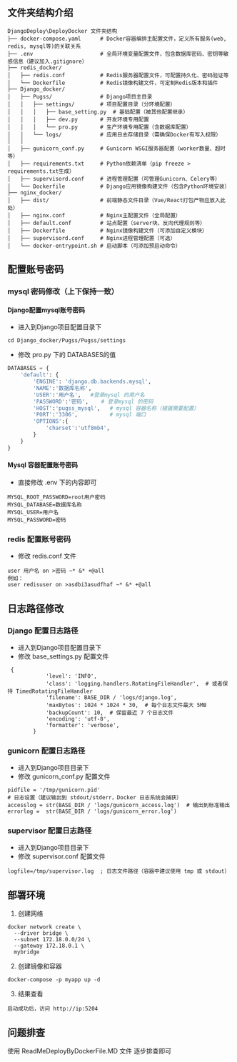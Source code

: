 ## 文件夹结构介绍
```
DjangoDeploy\DeployDocker 文件夹结构
├── docker-compose.yaml      # Docker容器编排主配置文件，定义所有服务(web, redis, mysql等)的关联关系
├── .env                     # 全局环境变量配置文件，包含数据库密码、密钥等敏感信息（建议加入.gitignore）
├── redis_docker/            
│   ├── redis.conf           # Redis服务器配置文件，可配置持久化、密码验证等
│   └── Dockerfile           # Redis镜像构建文件，可定制Redis版本和插件
├── Django_docker/
│   ├── Pugss/               # Django项目主目录
│   │   ├── settings/        # 项目配置目录（分环境配置）
│   │   │   ├── base_setting.py  # 基础配置（被其他配置继承）
│   │   │   ├── dev.py       # 开发环境专用配置
│   │   │   └── pro.py       # 生产环境专用配置（含数据库配置）
│   │   └── logs/            # 应用日志存储目录（需确保Docker有写入权限）
│   │
│   ├── gunicorn_conf.py     # Gunicorn WSGI服务器配置（worker数量、超时等）
│   ├── requirements.txt     # Python依赖清单（pip freeze > requirements.txt生成）
│   ├── supervisord.conf     # 进程管理配置（可管理Gunicorn、Celery等）
│   └── Dockerfile           # Django应用镜像构建文件（包含Python环境安装）
├── nginx_docker/
│   ├── dist/                # 前端静态文件目录（Vue/React打包产物应放入此处）
│   ├── nginx.conf           # Nginx主配置文件（全局配置）
│   ├── default.conf         # 站点配置（server块、反向代理规则等）
│   ├── Dockerfile           # Nginx镜像构建文件（可添加自定义模块）
│   ├── supervisord.conf     # Nginx进程管理配置（可选）
│   └── docker-entrypoint.sh # 启动脚本（可添加预启动命令）

```
## 配置账号密码
### mysql 密码修改（上下保持一致）
#### Django配置mysql账号密码

 - 进入到Django项目配置目录下
```shell
cd Django_docker/Pugss/Pugss/settings
```
 - 修改 pro.py 下的 DATABASES的值
```python
DATABASES = {
    'default': {
        'ENGINE': 'django.db.backends.mysql',
        'NAME':'数据库名称',
        'USER':'用户名',   #登录mysql 的用户名
        'PASSWORD':'密码',    # 登录mysql 的密码
        'HOST':'pugss_mysql',   # mysql 容器名称（根据需要配置）
        'PORT':'3306',          # mysql 端口
        'OPTIONS':{
            'charset':'utf8mb4',
        }
    }
}
```
#### Mysql 容器配置账号密码
 - 直接修改 .env 下的内容即可
```shell
MYSQL_ROOT_PASSWORD=root用户密码
MYSQL_DATABASE=数据库名称
MYSQL_USER=用户名
MYSQL_PASSWORD=密码
```
### redis 配置账号密码
 - 修改 redis.conf 文件
```
user 用户名 on >密码 ~* &* +@all
例如：
user redisuser on >asdbi3asudfhaf ~* &* +@all
```

## 日志路径修改
### Django 配置日志路径
- 进入到Django项目配置目录下
- 修改 base_settings.py 配置文件
```shell
 {
            'level': 'INFO',
            'class': 'logging.handlers.RotatingFileHandler',  # 或者保持 TimedRotatingFileHandler
            'filename': BASE_DIR / 'logs/django.log',
            'maxBytes': 1024 * 1024 * 30,  # 每个日志文件最大 5MB
            'backupCount': 10,  # 保留最近 7 个日志文件
            'encoding': 'utf-8',
            'formatter': 'verbose',
        }
```

### gunicorn 配置日志路径
- 进入到Django项目目录下
- 修改 gunicorn_conf.py 配置文件
```
pidfile = '/tmp/gunicorn.pid'
# 日志设置（建议输出到 stdout/stderr，Docker 日志系统会捕获）
accesslog = str(BASE_DIR / 'logs/gunicorn_access.log')  # 输出到标准输出
errorlog =  str(BASE_DIR / 'logs/gunicorn_error.log')
```

### supervisor 配置日志路径

- 进入到Django项目目录下
- 修改 supervisor.conf 配置文件
```
logfile=/tmp/supervisor.log  ; 日志文件路径（容器中建议使用 tmp 或 stdout）
```
## 部署环境
1. 创建网络
```shell
docker network create \
  --driver bridge \
  --subnet 172.18.0.0/24 \
  --gateway 172.18.0.1 \
  mybridge
 ```
2. 创建镜像和容器
```shell
docker-compose -p myapp up -d
```
3. 结果查看
```
启动成功后，访问 http://ip:5204
```

## 问题排查
使用  ReadMeDeployByDockerFile.MD 文件 逐步排查即可